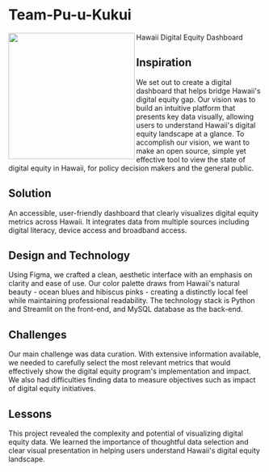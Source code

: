 # Team-Pu-u-Kukui

<img align="left" width="250" src="https://raw.githubusercontent.com/datjandra/Team-Pu-u-Kukui/refs/heads/main/logo.png">
Hawaii Digital Equity Dashboard

<h2>Inspiration</h2>

We set out to create a digital dashboard that helps bridge Hawaii's digital equity gap. Our vision was to build an intuitive platform that presents key data visually, allowing users to understand Hawaii's digital equity landscape at a glance. To accomplish our vision, we want to make an open source, simple yet effective tool to view the state of digital equity in Hawaii, for policy decision makers and the general public.

## Solution

An accessible, user-friendly dashboard that clearly visualizes digital equity metrics across Hawaii. It integrates data from multiple sources including digital literacy, device access and broadband access.

## Design and Technology

Using Figma, we crafted a clean, aesthetic interface with an emphasis on clarity and ease of use. Our color palette draws from Hawaii's natural beauty - ocean blues and hibiscus pinks - creating a distinctly local feel while maintaining professional readability. The technology stack is Python and Streamlit on the front-end, and MySQL database as the back-end.

## Challenges

Our main challenge was data curation. With extensive information available, we needed to carefully select the most relevant metrics that would effectively show the digital equity program's implementation and impact. We also had difficulties finding data to measure objectives such as impact of digital equity initiatives.

## Lessons

This project revealed the complexity and potential of visualizing digital equity data. We learned the importance of thoughtful data selection and clear visual presentation in helping users understand Hawaii's digital equity landscape.
